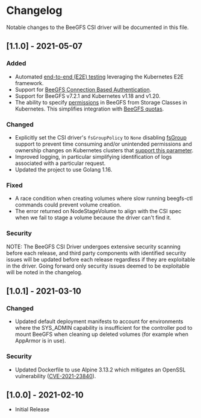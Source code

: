 # Changelog
Notable changes to the BeeGFS CSI driver will be documented in this file. 

[1.1.0] - 2021-05-07
--------------------
### Added 
- Automated [end-to-end (E2E) testing](test/e2e/README.md) leveraging the
  Kubernetes E2E framework.
- Support for [BeeGFS Connection Based
  Authentication](https://doc.beegfs.io/latest/advanced_topics/authentication.html).
- Support for BeeGFS v7.2.1 and Kubernetes v1.18 and v1.20. 
- The ability to specify [permissions](docs/usage.md#permissions) in BeeGFS from
  Storage Classes in Kubernetes. This simplifies integration with [BeeGFS
  quotas](Quotas). 

### Changed
- Explicitly set the CSI driver's `fsGroupPolicy` to `None` disabling
  [fsGroup](docs/usage.md#fsgroup-behavior) support to prevent time consuming
  and/or unintended permissions and ownership changes on Kubernetes clusters
  that [support this
  parameter](https://kubernetes-csi.github.io/docs/support-fsgroup.html).
- Improved logging, in particular simplifying identification of logs associated
  with a particular request.
- Updated the project to use Golang 1.16. 

### Fixed
- A race condition when creating volumes where slow running beegfs-ctl commands
  could prevent volume creation.
- The error returned on NodeStageVolume to align with the CSI spec when we fail
  to stage a volume because the driver can't find it.

### Security 
NOTE: The BeeGFS CSI Driver undergoes extensive security scanning before each
release, and third party components with identified security issues will be
updated before each release regardless if they are exploitable in the driver.
Going forward only security issues deemed to be exploitable will be noted in the
changelog. 

[1.0.1] - 2021-03-10
--------------------
### Changed
- Updated default deployment manifests to account for environments where the
  SYS_ADMIN capability is insufficient for the controller pod to mount BeeGFS
  when cleaning up deleted volumes (for example when AppArmor is in use).

### Security
- Updated Dockerfile to use Alpine 3.13.2 which mitigates an OpenSSL
  vulnerability
  ([CVE-2021-23840](https://nvd.nist.gov/vuln/detail/CVE-2021-23840)).

[1.0.0] - 2021-02-10
--------------------
- Initial Release
